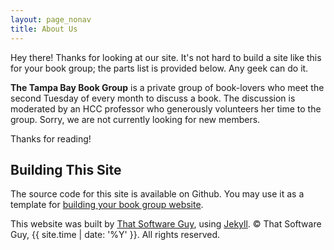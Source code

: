 ```yaml
---
layout: page_nonav
title: About Us
---
```


<p class="message">
  Hey there! Thanks for looking at our site. It's not hard to build a site
  like this for your book group; the parts list is provided below. 
  Any geek can do it.
</p>


<b>The Tampa Bay Book Group</b> is a private group of book-lovers 
who meet the second Tuesday of every month to discuss a
book. The discussion is moderated by an HCC
professor who generously volunteers her time to the
group.  Sorry, we are not currently looking for new members.  

Thanks for reading!

<h2>Building This Site</h2>
The source code for this site is available on Github.  You may use it as a template for <a href="https://github.com/scottcwilson/ort">building your book group website</a>.

This website was built by <a href="http://www.thatsoftwareguy.com/">That Software Guy</a>, using <a href="http://jekyllrb.com/">Jekyll</a>. &copy; That Software Guy, {{ site.time | date: '%Y' }}. All rights reserved.
